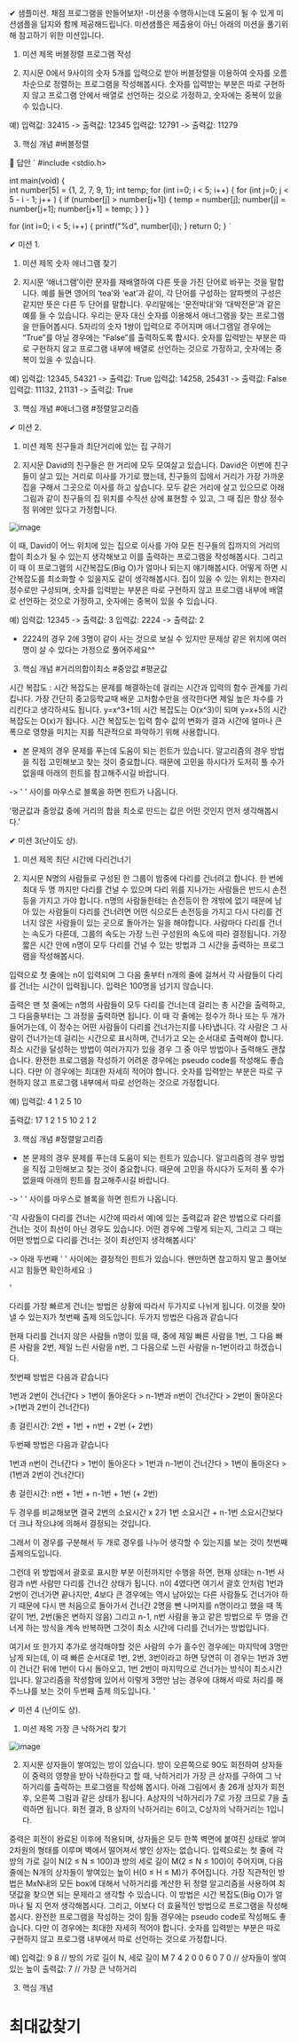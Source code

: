 ✔︎ 샘플미션. 채점 프로그램을 만들어보자!
-미션을 수행하시는데 도움이 될 수 있게 미션샘플을 답지와 함께 제공해드립니다. 미션샘플은 제출용이 아닌 아래의 미션을 풀기위해 참고하기 위한 미션입니다.
 

1. 미션 제목
버블정렬 프로그램 작성

 

 

2. 지시문
0에서 9사이의 숫자 5개를 입력으로 받아 버블정렬을 이용하여 숫자를 오름차순으로 정렬하는 프로그램을 작성해봅시다. 숫자를 입력받는 부분은 따로 구현하지 않고 프로그램 안에서 배열로 선언하는 것으로 가정하고, 숫자에는 중복이 있을 수 있습니다.

예) 
입력값: 32415 -> 출력값: 12345
입력값: 12791 -> 출력값: 11279

 

3. 핵심 개념
#버블정렬

🔔 답안
`
#include <stdio.h>

int main(void) {  
  int number[5] = {1, 2, 7, 9, 1};
  int temp;
  for (int i=0; i < 5; i++)
  {
    for (int j=0; j < 5 - i - 1; j++ )
    {
      if (number[j] > number[j+1])
      {
        temp = number[j];
        number[j] = number[j+1];
        number[j+1] = temp;
      }
    }
  }

  for (int i=0; i < 5; i++)
  {
    printf("%d", number[i]);
  }
  return 0;
}
`

✔︎ 미션 1.


1. 미션 제목
숫자 애너그램 찾기

 

 

2. 지시문
‘애너그램’이란 문자를 재배열하여 다른 뜻을 가진 단어로 바꾸는 것을 말합니다. 예를 들면 영어의 ‘tea’와 ‘eat’과 같이, 각 단어를 구성하는 알파벳의 구성은 같지만 뜻은 다른 두 단어를 말합니다. 우리말에는 ‘문전박대’와 ‘대박전문’과 같은 예를 들 수 있습니다. 우리는 문자 대신 숫자를 이용해서 애너그램을 찾는 프로그램을 만들어봅시다. 5자리의 숫자 1쌍이 입력으로 주어지며 애너그램일 경우에는 “True”를 아닐 경우에는 “False”를 출력하도록 합시다. 숫자를 입력받는 부분은 따로 구현하지 않고 프로그램 내부에 배열로 선언하는 것으로 가정하고, 숫자에는 중복이 있을 수 있습니다.


예)
입력값: 12345, 54321 -> 출력값: True
입력값: 14258, 25431 -> 출력값: False
입력값: 11132, 21131 -> 출력값: True


3. 핵심 개념
#애너그램 #정렬알고리즘

 

 

 

✔︎ 미션 2.


1. 미션 제목
친구들과 최단거리에 있는 집 구하기

 

 

2. 지시문
David의 친구들은 한 거리에 모두 모여살고 있습니다. David은 이번에 친구들이 살고 있는 거리로 이사를 가기로 했는데, 친구들의 집에서 거리가 가장 가까운 집을 구해서 그곳으로 이사를 하고 싶습니다. 모두 같은 거리에 살고 있으므로 아래 그림과 같이 친구들의 집 위치를 수직선 상에 표현할 수 있고, 그 때 집은 항상 정수점 위에만 있다고 가정합니다.

![image](https://user-images.githubusercontent.com/61692777/114854031-5c9e8700-9e1f-11eb-8d86-4165532d1d5d.png)

이 때, David이 어느 위치에 있는 집으로 이사를 가야 모든 친구들의 집까지의 거리의 합이 최소가 될 수 있는지 생각해보고 이를 출력하는 프로그램을 작성해봅시다. 그리고 이 때 이 프로그램의 시간복잡도(Big O)가 얼마나 되는지 얘기해봅시다. 어떻게 하면 시간복잡도를 최소화할 수 있을지도 같이 생각해봅시다. 집이 있을 수 있는 위치는 한자리 정수로만 구성되며, 숫자를 입력받는 부분은 따로 구현하지 않고 프로그램 내부에 배열로 선언하는 것으로 가정하고, 숫자에는 중복이 있을 수 있습니다.

예)
입력값: 12345 -> 출력값: 3
입력값: 2224 -> 출력값: 2
* 2224의 경우 2에 3명이 같이 사는 것으로 보실 수 있지만 문제상 같은 위치에 여러명이 살 수 있다는 가정으로 풀어주세요^^

 


3. 핵심 개념
#거리의합이최소 #중앙값 #평균값

 

시간 복잡도 : 시간 복잡도는 문제를 해결하는데 걸리는 시간과 입력의 함수 관계를 가리킵니다.
가장 간단히 중고등학교때 배운 고차함수만을 생각한다면  제일 높은 차수를 가리킨다고 생각하셔도 됩니다.
y=x^3+1의 시간 복잡도는 O(x^3)이 되며 y=x+5의 시간 복잡도는 O(x)가 됩니다.
시간 복잡도는 입력 함수 값의 변화가 결과 시간에 얼마나 큰 폭으로 영향을 미치는 지를 
직관적으로 파악하기 위해 사용합니다.

 

* 본 문제의 경우 문제를 푸는데 도움이 되는 힌트가 있습니다. 알고리즘의 경우 방법을 직접 고민해보고 찾는 것이 중요합니다. 때문에 고민을 하시다가 도저히 풀 수가 없을때 아래의 힌트를 참고해주시길 바랍니다.


-> '         ' 사이를 마우스로 블록을 하면 힌트가 나옵니다.

 '평균값과 중앙값 중에 거리의 합을 최소로 만드는 값은 어떤 것인지 먼저 생각해봅시다.'

 

 

 

✔︎ 미션 3(난이도 상).


1. 미션 제목
최단 시간에 다리건너기

 

 

2. 지시문
N명의 사람들로 구성된 한 그룹이 밤중에 다리를 건너려고 합니다. 한 번에 최대 두 명 까지만 다리를 건널 수 있으며 다리 위를 지나가는 사람들은 반드시 손전등을 가지고 가야 합니다. n명의 사람들한테는 손전등이 한 개밖에 없기 때문에 남아 있는 사람들이 다리를 건너려면 어떤 식으로든 손전등을 가지고 다시 다리를 건너지 않은 사람들이 있는 곳으로 돌아가는 일을 해야합니다. 사람마다 다리를 건너는 속도가 다른데, 그룹의 속도는 가장 느린 구성원의 속도에 따라 결정됩니다. 가장 짧은 시간 안에 n명이 모두 다리를 건널 수 있는 방법과 그 시간을 출력하는 프로그램을 작성해봅시다.


입력으로 첫 줄에는 n이 입력되며 그 다음 줄부터 n개의 줄에 걸쳐서 각 사람들이 다리를 건너는 시간이 입력됩니다. 입력은 100명을 넘기지 않습니다.


출력은 맨 첫 줄에는 n명의 사람들이 모두 다리를 건너는데 걸리는 총 시간을 출력하고, 그 다음줄부터는 그 과정을 출력하면 됩니다. 이 때 각 줄에는 정수가 하나 또는 두 개가 들어가는데, 이 정수는 어떤 사람들이 다리를 건너가는지를 나타냅니다. 각 사람은 그 사람이 건너가는데 걸리는 시간으로 표시하며, 건너가고 오는 순서대로 출력해야 합니다. 최소 시간을 달성하는 방법이 여러가지가 있을 경우 그 중 아무 방법이나 출력해도 괜찮습니다. 완전한 프로그램을 작성하기 어려운 경우에는 pseudo code를 작성해도 좋습니다. 다만 이 경우에는 최대한 자세히 적어야 합니다. 숫자를 입력받는 부분은 따로 구현하지 않고 프로그램 내부에서 따로 선언하는 것으로 가정합니다.


예)
입력값:
4
1
2
5
10


출력값:
17
1 2
1
5 10
2
1 2



3. 핵심 개념
#정렬알고리즘

 

* 본 문제의 경우 문제를 푸는데 도움이 되는 힌트가 있습니다. 알고리즘의 경우 방법을 직접 고민해보고 찾는 것이 중요합니다. 때문에 고민을 하시다가 도저히 풀 수가 없을때 아래의 힌트를 참고해주시길 바랍니다.

 

-> '         ' 사이를 마우스로 블록을 하면 힌트가 나옵니다.

 '각 사람들이 다리를 건너는 시간에 따라서 예)에 있는 출력값과 같은 방법으로 다리를 건너는 것이 최선이 아닌 경우도 있습니다. 어떤 경우에 그렇게 되는지, 그리고 그 때는 어떤 방법으로 다리를 건너는 것이 최선인지 생각해봅시다'



->  아래 두번째 '         ' 사이에는 결정적인 힌트가 있습니다. 왠만하면 참고하지 말고 풀어보시고 힘들면 확인하세요 :)

 

'

다리를 가장 빠르게 건너는 방법은 상황에 따라서 두가지로 나뉘게 됩니다. 이것을 찾아낼 수 있는지가 첫번째 출제 의도입니다. 두가지 방법은 다음과 같습니다

현재 다리를 건너지 않은 사람들 n명이 있을 때, 중에 제일 빠른 사람을 1번, 그 다음 빠른 사람을 2번, 제일 느린 사람을 n번, 그 다음으로 느린 사람을 n-1번이라고 하겠습니다.

첫번째 방법은 다음과 같습니다

1번과 2번이 건너간다 > 1번이 돌아온다 > n-1번과 n번이 건너간다 > 2번이 돌아온다 >(1번과 2번이 건너간다)

총 걸린시간: 2번 + 1번 + n번 + 2번 (+ 2번)

두번째 방법은 다음과 같습니다

1번과 n번이 건너간다 > 1번이 돌아온다 > 1번과 n-1번이 건너간다 > 1번이 돌아온다 > (1번과 2번이 건너간다)

총 걸린시간: n번 + 1번 + n-1번 + 1번 (+ 2번)

 

두 경우를 비교해보면 결국 2번의 소요시간 x 2가 1번 소요시간 + n-1번 소요시간보다 더 크냐 작으냐에 의해서 결정되는 것입니다.

그래서 이 경우를 구분해서 두 개로 경우를 나누어 생각할 수 있는지를 보는 것이 첫번째 출제의도입니다.

 그런데 위 방법에서 괄호로 표시한 부분 이전까지만 수행을 하면, 현재 상태는 n-1번 사람과 n번 사람만 다리를 건너간 상태가 됩니다. n이 4였다면 여기서 괄호 안처럼 1번과 2번이 건너가면 끝나지만, 4보다 큰 경우에는 역시 남아있는 다른 사람들도 건너가야 하기 때문에 다시 맨 처음으로 돌아가서 건너간 2명을 뺀 나머지를 n명이라고 했을 때 똑같이 1번, 2번(둘은 변하지 않음) 그리고 n-1, n번 사람을 놓고 같은 방법으로 두 명을 건너게 하는 방식을 계속 반복하면 그것이 최소 시간에 다리를 건너가는 방법입니다.

 

여기서 또 한가지 추가로 생각해야할 것은 사람의 수가 홀수인 경우에는 마지막에 3명만 남게 되는데, 이 때 빠른 순서대로 1번, 2번, 3번이라고 하면 당연히 이 경우는 1번과 3번이 건너간 뒤에 1번이 다시 돌아오고, 1번 2번이 마지막으로 건너가는 방식이 최소시간입니다. 알고리즘을 작성함에 있어서 이렇게 3명만 남는 경우에 대해서 따로 처리를 해주느냐를 보는 것이 두번째 출제 의도입니다. ' 

 

 

✔︎ 미션 4 (난이도 상).


1. 미션 제목
가장 큰 낙하거리 찾기

 ![image](https://user-images.githubusercontent.com/61692777/114853985-501a2e80-9e1f-11eb-9faf-b111e05655e9.png)


 

2. 지시문
상자들이 쌓여있는 방이 있습니다. 방이 오른쪽으로 90도 회전하여 상자들이 중력의 영향을 받아 낙하한다고 할 때, 낙하거리가 가장 큰 상자를 구하여 그 낙하거리를 출력하는 프로그램을 작성해 봅시다. 아래 그림에서 총 26개 상자가 회전 후, 오른쪽 그림과 같은 상태가 됩니다. A상자의 낙하거리가 7로 가장 크므로 7을 출력하면 됩니다. 회전 결과, B 상자의 낙하거리는 6이고, C상자의 낙하거리는 1입니다.



중력은 회전이 완료된 이후에 적용되며, 상자들은 모두 한쪽 벽면에 붙여진 상태로 쌓여 2차원의 형태를 이루며 벽에서 떨어져서 쌓인 상자는 없습니다. 입력으로는 첫 줄에 각 방의 가로 길이 N(2 ≤ N ≤ 100)과 방의 세로 길이 M(2 ≤ N ≤ 100)이 주어지며, 다음 줄에는 N개의 상자들이 쌓여있는 높이 H(0 ≤ H ≤ M)가 주어집니다. 가장 직관적인 방법은 MxN내의 모든 box에 대해서 낙하거리를 계산한 뒤 정렬 알고리즘을 사용하여 최댓값을 찾으면 되는 문제라고 생각할 수 있습니다. 이 방법은 시간 복잡도(Big O)가 얼마나 될 지 먼저 생각해봅시다. 그리고, 이보다 더 효율적인 방법으로 프로그램을 작성해봅시다. 완전한 프로그램을 작성하는 것이 힘들 경우에는 pseudo code로 작성해도 좋습니다. 다만 이 경우에는 최대한 자세히 적어야 합니다. 숫자를 입력받는 부분은 따로 구현하지 않고 프로그램 내부에서 따로 선언하는 것으로 가정합니다.

 

예)
입력값:
9 8 // 방의 가로 길이 N, 세로 길이 M
7 4 2 0 0 6 0 7 0 // 상자들이 쌓여있는 높이
출력값:
7 // 가장 큰 낙하거리

 

3. 핵심 개념
# 최대값찾기

 
